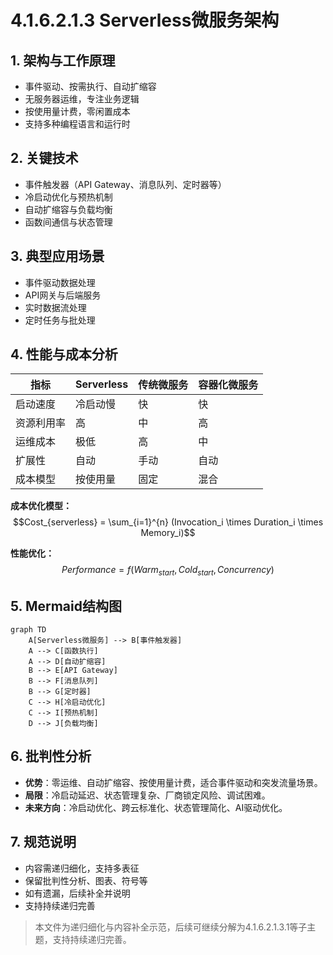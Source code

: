 # 4.1.6.2.1.3 Serverless微服务架构

## 1. 架构与工作原理

- 事件驱动、按需执行、自动扩缩容
- 无服务器运维，专注业务逻辑
- 按使用量计费，零闲置成本
- 支持多种编程语言和运行时

## 2. 关键技术

- 事件触发器（API Gateway、消息队列、定时器等）
- 冷启动优化与预热机制
- 自动扩缩容与负载均衡
- 函数间通信与状态管理

## 3. 典型应用场景

- 事件驱动数据处理
- API网关与后端服务
- 实时数据流处理
- 定时任务与批处理

## 4. 性能与成本分析

| 指标     | Serverless | 传统微服务 | 容器化微服务 |
|----------|------------|------------|--------------|
| 启动速度 | 冷启动慢   | 快         | 快           |
| 资源利用率| 高         | 中         | 高           |
| 运维成本 | 极低       | 高         | 中           |
| 扩展性   | 自动       | 手动       | 自动         |
| 成本模型 | 按使用量   | 固定       | 混合         |

**成本优化模型：**
$$Cost_{serverless} = \sum_{i=1}^{n} (Invocation_i \times Duration_i \times Memory_i)$$

**性能优化：**
$$Performance = f(Warm_{start}, Cold_{start}, Concurrency)$$

## 5. Mermaid结构图

```mermaid
graph TD
    A[Serverless微服务] --> B[事件触发器]
    A --> C[函数执行]
    A --> D[自动扩缩容]
    B --> E[API Gateway]
    B --> F[消息队列]
    B --> G[定时器]
    C --> H[冷启动优化]
    C --> I[预热机制]
    D --> J[负载均衡]
```

## 6. 批判性分析

- **优势**：零运维、自动扩缩容、按使用量计费，适合事件驱动和突发流量场景。
- **局限**：冷启动延迟、状态管理复杂、厂商锁定风险、调试困难。
- **未来方向**：冷启动优化、跨云标准化、状态管理简化、AI驱动优化。

## 7. 规范说明

- 内容需递归细化，支持多表征
- 保留批判性分析、图表、符号等
- 如有遗漏，后续补全并说明
- 支持持续递归完善

> 本文件为递归细化与内容补全示范，后续可继续分解为4.1.6.2.1.3.1等子主题，支持持续递归完善。
